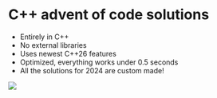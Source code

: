# C++ advent of code solutions

- Entirely in C++
- No external libraries
- Uses newest C++26 features
- Optimized, everything works under 0.5 seconds
- All the solutions for 2024 are custom made!

![](https://cloud-gtl8lxc1j-hack-club-bot.vercel.app/0image.png)
